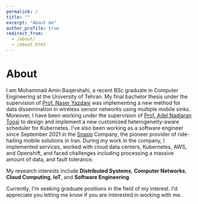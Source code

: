 ```yaml
---
permalink: /
title: ""
excerpt: "About me"
author_profile: true
redirect_from: 
  - /about/
  - /about.html
---
```


About
======
I am Mohammad Amin Baqershahi, a recent BSc graduate in Computer Engineering at the University of Tehran. My final bachelor thesis under the supervision of [Prof. Naser Yazdani](https://ece.ut.ac.ir/en/~yazdani) was implementing a new method for data dissemination in wireless sensor networks using multiple mobile sinks. Moreover, I have been working under the supervision of [Prof. Adel Nadjaran Toosi](https://scholar.google.com/citations?user=qIh_I-gAAAAJ&hl=en) to design and implement a new customized heterogeneity-aware scheduler for Kubernetes. I've also been working as a software engineer since September 2021 in the [Snapp](https://snapp.ir/) Company, the pioneer provider of ride-hailing mobile solutions in Iran. During my work in the company, I implemented services, worked with cloud data centers, Kubernetes, AWS, and Openshift, and faced challenges including processing a massive amount of data, and fault tolerance.

My research interests include **Distributed Systems**, **Computer Networks**, **Cloud Computing**, **IoT**, and **Software Engineering**.

Currently, I'm seeking graduate positions in the field of my interest. I'd appreciate you letting me know if you are interested in working with me.

